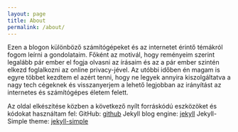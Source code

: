 ```yaml
---
layout: page
title: About
permalink: /about/
---
```


Ezen a blogon különböző számítógépeket és az internetet érintő témákról fogom leírni a gondolataim. Főként az motivál, hogy reményeim szerint legalább pár ember el fogja olvasni az írásaim és az a pár ember szintén elkezd foglalkozni az online privacy-jével. Az utóbbi időben én magam is egyre többet kezdtem el azért tenni, hogy ne legyek annyira kiszolgáltatva a nagy tech cégeknek és visszanyerjem a lehető legjobban az irányítást az internetes és számítógépes életem felett.

Az oldal elkészítése közben a következő nyílt forráskódú eszközöket és kódokat használtam fel:
GitHub: [github](https://github.com)
Jekyll blog engine: [jekyll](https://github.com/jekyll/jekyll)
Jekyll-Simple theme: [jekyll-simple](https://github.com/wild-flame/jekyll-simple)
